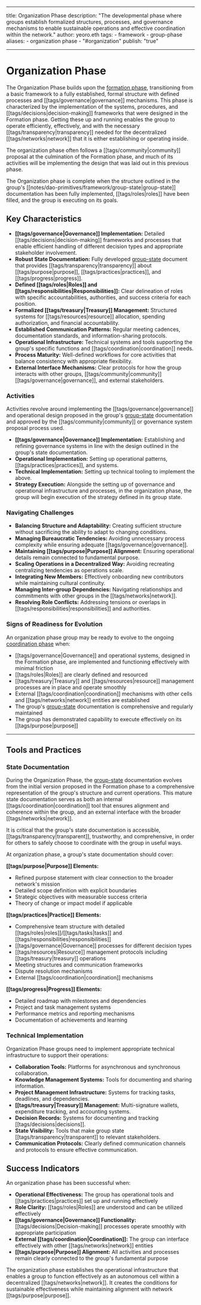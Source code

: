 
---
title: Organization Phase 
description: "The developmental phase where groups establish formalized structures, processes, and governance mechanisms to enable sustainable operations and effective coordination within the network." 
author: yeoro.eth 
tags:
		- framework 
		- group-phase
aliases: 
		- organization phase 
		- "#organization" 
publish: "true"

---

# Organization Phase

The Organization Phase builds upon the [formation phase](notes/dao-primitives/framework/group-phase/formation.md), transitioning from a basic framework to a fully established, formal structure with defined processes and [[tags/governance|governance]] mechanisms. This phase is characterized by the implementation of the systems, procedures, and [[tags/decisions|decision-making]] frameworks that were designed in the Formation phase. Getting these up and running enables the group to operate efficiently, effectively, and with the necessary [[tags/transparency|transparency]] needed for the decentralized [[tags/networks|network]] that it is either establishing or operating inside.

The organization phase often follows a [[tags/community|community]] proposal at the culmination of the Formation phase, and much of its activities will be implementing the design that was laid out in this previous phase.

The Organization phase is complete when the structure outlined in the group's [[notes/dao-primitives/framework/group-state|group-state]] documentation has been fully implemented, [[tags/roles|roles]] have been filled, and the group is executing on its goals.

## Key Characteristics

- **[[tags/governance|Governance]] Implementation:** Detailed [[tags/decisions|decision-making]] frameworks and processes that enable efficient handling of different decision types and appropriate stakeholder involvement.
- **Robust State Documentation:** Fully developed [group-state](notes/dao-primitives/framework/group-state.md) document that provides [[tags/transparency|transparency]] about [[tags/purpose|purpose]], [[tags/practices|practices]], and [[tags/progress|progress]].
- **Defined [[tags/roles|Roles]] and [[tags/responsibilities|Responsibilities]]:** Clear delineation of roles with specific accountabilities, authorities, and success criteria for each position.
- **Formalized [[tags/treasury|Treasury]] Management:** Structured systems for [[tags/resources|resource]] allocation, spending authorization, and financial accountability.
- **Established Communication Patterns:** Regular meeting cadences, documentation standards, and information-sharing protocols.
- **Operational Infrastructure:** Technical systems and tools supporting the group's specific functions and [[tags/coordination|coordination]] needs.
- **Process Maturity:** Well-defined workflows for core activities that balance consistency with appropriate flexibility.
- **External Interface Mechanisms:** Clear protocols for how the group interacts with other groups, [[tags/community|community]] [[tags/governance|governance]], and external stakeholders.

### Activities

Activities revolve around implementing the [[tags/governance|governance]] and operational design proposed in the group's [group-state](notes/dao-primitives/framework/group-state.md) documentation and approved by the [[tags/community|community]] or governance system proposal process used.

- **[[tags/governance|Governance]] Implementation:** Establishing and refining governance systems in line with the design outlined in the group's state documentation.
- **Operational Implementation:** Setting up operational patterns, [[tags/practices|practices]], and systems.
- **Technical Implementation:** Setting up technical tooling to implement the above.
- **Strategy Execution:** Alongside the setting up of governance and operational infrastructure and processes, in the organization phase, the group will begin execution of the strategy defined in its group state.

### Navigating Challenges

- **Balancing Structure and Adaptability:** Creating sufficient structure without sacrificing the ability to adapt to changing conditions.
- **Managing Bureaucratic Tendencies:** Avoiding unnecessary process complexity while ensuring adequate [[tags/governance|governance]].
- **Maintaining [[tags/purpose|Purpose]] Alignment:** Ensuring operational details remain connected to fundamental purpose.
- **Scaling Operations in a Decentralized Way:** Avoiding recreating centralizing tendencies as operations scale.
- **Integrating New Members:** Effectively onboarding new contributors while maintaining cultural continuity.
- **Managing Inter-group Dependencies:** Navigating relationships and commitments with other groups in the [[tags/networks|network]].
- **Resolving Role Conflicts:** Addressing tensions or overlaps in [[tags/responsibilities|responsibilities]] and authorities.

### Signs of Readiness for Evolution

An organization phase group may be ready to evolve to the ongoing [coordination phase](notes/dao-primitives/framework/group-phase/coordination.md) when:

- [[tags/governance|Governance]] and operational systems, designed in the Formation phase, are implemented and functioning effectively with minimal friction
- [[tags/roles|Roles]] are clearly defined and resourced
- [[tags/treasury|Treasury]] and [[tags/resources|resource]] management processes are in place and operate smoothly
- External [[tags/coordination|coordination]] mechanisms with other cells and [[tags/networks|network]] entities are established
- The group's [group-state](notes/dao-primitives/framework/group-state.md) documentation is comprehensive and regularly maintained
- The group has demonstrated capability to execute effectively on its [[tags/purpose|purpose]]

---

## Tools and Practices

### State Documentation

During the Organization Phase, the [group-state](notes/dao-primitives/framework/group-state.md) documentation evolves from the initial version proposed in the Formation phase to a comprehensive representation of the group's structure and current operations. This mature state documentation serves as both an internal [[tags/coordination|coordination]] tool that ensures alignment and coherence within the group, and an external interface with the broader [[tags/networks|network]].

It is critical that the group's state documentation is accessible, [[tags/transparency|transparent]], trustworthy, and comprehensive, in order for others to safely choose to coordinate with the group in useful ways.

At organization phase, a group's state documentation should cover:

**[[tags/purpose|Purpose]] Elements:**

- Refined purpose statement with clear connection to the broader network's mission
- Detailed scope definition with explicit boundaries
- Strategic objectives with measurable success criteria
- Theory of change or impact model if applicable

**[[tags/practices|Practice]] Elements:**

- Comprehensive team structure with detailed [[tags/roles|roles]]/[[tags/tasks|tasks]] and [[tags/responsibilities|responsibilities]]
- [[tags/governance|Governance]] processes for different decision types
- [[tags/resources|Resource]] management protocols including [[tags/treasury|treasury]] operations
- Meeting structures and communication frameworks
- Dispute resolution mechanisms
- External [[tags/coordination|coordination]] mechanisms

**[[tags/progress|Progress]] Elements:**

- Detailed roadmap with milestones and dependencies
- Project and task management systems
- Performance metrics and reporting mechanisms
- Documentation of achievements and learning

### Technical Implementation

Organization Phase groups need to implement appropriate technical infrastructure to support their operations:

- **Collaboration Tools:** Platforms for asynchronous and synchronous collaboration.
- **Knowledge Management Systems:** Tools for documenting and sharing information.
- **Project Management Infrastructure:** Systems for tracking tasks, deadlines, and dependencies.
- **[[tags/treasury|Treasury]] Management:** Multi-signature wallets, expenditure tracking, and accounting systems.
- **Decision Records:** Systems for documenting and tracking [[tags/decisions|decisions]].
- **State Visibility:** Tools that make group state [[tags/transparency|transparent]] to relevant stakeholders.
- **Communication Protocols:** Clearly defined communication channels and protocols to ensure effective communication.

## Success Indicators

An organization phase has been successful when:

- **Operational Effectiveness:** The group has operational tools and [[tags/practices|practices]] set up and running effectively
- **Role Clarity:** [[tags/roles|Roles]] are understood and can be utilized effectively
- **[[tags/governance|Governance]] Functionality:** [[tags/decisions|Decision-making]] processes operate smoothly with appropriate participation
- **External [[tags/coordination|Coordination]]:** The group can interface effectively with other [[tags/networks|network]] entities
- **[[tags/purpose|Purpose]] Alignment:** All activities and processes remain clearly connected to the group's fundamental purpose

The organization phase establishes the operational infrastructure that enables a group to function effectively as an autonomous cell within a decentralized [[tags/networks|network]]. It creates the conditions for sustainable effectiveness while maintaining alignment with network [[tags/purpose|purpose]].












